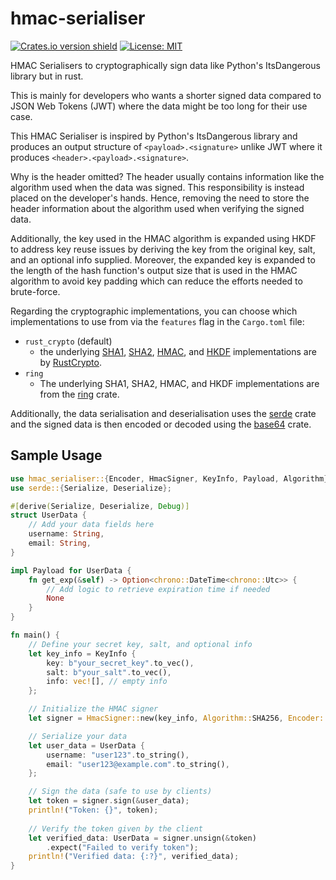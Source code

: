 # hmac-serialiser

[![Crates.io version shield](https://img.shields.io/crates/v/hmac-serialiser.svg)](https://crates.io/crates/hmac-serialiser)
[![License: MIT](https://img.shields.io/badge/License-MIT-yellow.svg)](https://opensource.org/licenses/MIT)

HMAC Serialisers to cryptographically sign data like Python's ItsDangerous library but in rust.

This is mainly for developers who wants a shorter signed data compared to JSON Web Tokens (JWT) where the data might be too long for their use case.

This HMAC Serialiser is inspired by Python's ItsDangerous library and produces an output structure of `<payload>.<signature>` unlike JWT where it produces `<header>.<payload>.<signature>`.

Why is the header omitted? The header usually contains information like the algorithm used when the data was signed.
This responsibility is instead placed on the developer's hands. Hence, removing the need to store the header information about the algorithm used when verifying the signed data.

Additionally, the key used in the HMAC algorithm is expanded using HKDF to address key reuse issues by deriving the key from the original key, salt, and an optional info supplied.
Moreover, the expanded key is expanded to the length of the hash function's output size that is used in the HMAC algorithm to avoid key padding which can reduce the efforts needed to brute-force.

Regarding the cryptographic implementations, you can choose which implementations to use from via the `features` flag in the `Cargo.toml` file:
- `rust_crypto` (default)
  - the underlying [SHA1](https://crates.io/crates/sha1), [SHA2](https://crates.io/crates/sha2), [HMAC](https://crates.io/crates/hmac), and [HKDF](https://crates.io/crates/hkdf) implementations are by [RustCrypto](https://github.com/RustCrypto).
- `ring`
  - The underlying SHA1, SHA2, HMAC, and HKDF implementations are from the [ring](https://crates.io/crates/ring) crate.

Additionally, the data serialisation and deserialisation uses the [serde](https://crates.io/crates/serde) crate and the signed data is then encoded or decoded using the [base64](https://crates.io/crates/base64) crate.

## Sample Usage

```rust
use hmac_serialiser::{Encoder, HmacSigner, KeyInfo, Payload, Algorithm};
use serde::{Serialize, Deserialize};

#[derive(Serialize, Deserialize, Debug)]
struct UserData {
    // Add your data fields here
    username: String,
    email: String,
}

impl Payload for UserData {
    fn get_exp(&self) -> Option<chrono::DateTime<chrono::Utc>> {
        // Add logic to retrieve expiration time if needed
        None
    }
}

fn main() {
    // Define your secret key, salt, and optional info
    let key_info = KeyInfo {
        key: b"your_secret_key".to_vec(),
        salt: b"your_salt".to_vec(),
        info: vec![], // empty info
    };

    // Initialize the HMAC signer
    let signer = HmacSigner::new(key_info, Algorithm::SHA256, Encoder::UrlSafeNoPadding);

    // Serialize your data
    let user_data = UserData {
        username: "user123".to_string(),
        email: "user123@example.com".to_string(),
    };

    // Sign the data (safe to use by clients)
    let token = signer.sign(&user_data);
    println!("Token: {}", token);
    
    // Verify the token given by the client
    let verified_data: UserData = signer.unsign(&token)
        .expect("Failed to verify token");
    println!("Verified data: {:?}", verified_data);
}
```
